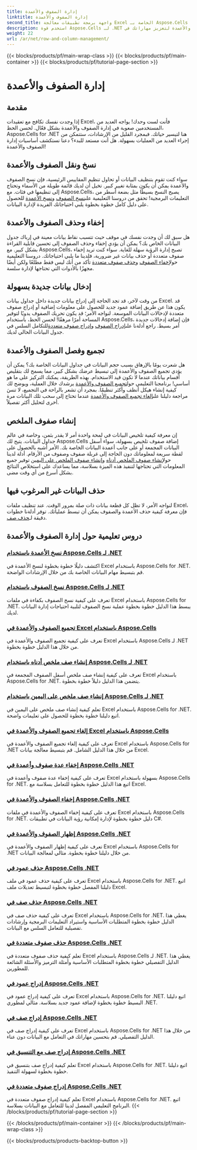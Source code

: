 ```yaml
---
title: إدارة الصفوف والأعمدة
linktitle: إدارة الصفوف والأعمدة
second_title: واجهة برمجة تطبيقات معالجة Excel الخاصة بـ Aspose.Cells .NET
description: استخدم قوة Aspose.Cells لـ .NET من خلال دروسنا التعليمية الشاملة حول إدارة الصفوف والأعمدة لتعزيز مهاراتك في Excel بسهولة.
weight: 22
url: /ar/net/row-and-column-management/
---
```


{{< blocks/products/pf/main-wrap-class >}}
{{< blocks/products/pf/main-container >}}
{{< blocks/products/pf/tutorial-page-section >}}

# إدارة الصفوف والأعمدة

## مقدمة

إذا وجدت نفسك تكافح مع تعقيدات Excel، فأنت لست وحدك! يواجه العديد من المستخدمين صعوبة في إدارة الصفوف والأعمدة بشكل فعّال. لحسن الحظ، Aspose.Cells for .NET هنا لتيسير حياتك. فبمجرد القليل من الإرشادات، ستتمكن من إجراء العديد من العمليات بسهولة. هل أنت مستعد للبدء؟ دعنا نستكشف أساسيات إدارة الصفوف والأعمدة!

## نسخ ونقل الصفوف والأعمدة

 سواء كنت تقوم بتنظيف البيانات أو تحاول تنظيم المقاييس الرئيسية، فإن نسخ الصفوف والأعمدة يمكن أن يكون بمثابة تغيير كبير. تخيل أن لديك قائمة طويلة من الأسماء وتحتاج إلى تنظيمها في فئات. مع Aspose.Cells، يصبح النسخ بسيطًا مثل بضعة أسطر من التعليمات البرمجية! تحقق من دروسنا التعليمية على[نسخ الصفوف](./copying-rows/) و[نسخ الأعمدة](./copying-columns/) للحصول على دليل كامل خطوة بخطوة يلبي احتياجاتك الفريدة لإدارة البيانات.

## إخفاء وحذف الصفوف والأعمدة

 هل سبق لك أن وجدت نفسك في موقف حيث تتسبب نقاط بيانات معينة في إرباك جدول البيانات الخاص بك؟ يمكن أن يؤدي إخفاء وحذف الصفوف إلى تحسين قابلية القراءة بشكل كبير. مع Aspose.Cells، تصبح إدارة الرؤية سهلة للغاية. سواء كنت تريد إخفاء صفوف متعددة أو حذف بيانات غير ضرورية، فلدينا ما يلبي احتياجاتك. دروسنا التعليمية حول[إخفاء الصفوف](./hide-rows-columns-aspose-cells/) و[حذف صفوف متعددة](./delete-multiple-rows-aspose-cells/) تأكد من أنك ليس فقط مطلعًا ولكن أيضًا مجهزًا بالأدوات التي تحتاجها لإدارة سلسة.

## إدخال بيانات جديدة بسهولة

 من وقت لآخر، قد تجد الحاجة إلى إدراج بيانات جديدة داخل جداول بيانات Excel. قد يكون هذا عن طريق إضافة عمود جديد للحصول على معلومات إضافية أو إدراج صفوف متعددة لإدخالات البيانات الموسعة. لنواجه الأمر؛ قد يكون تحريك الصفوف يدويًا لتوفير المساحة أمرًا مرهقًا! لحسن الحظ، باستخدام Aspose.Cells، فإن إضافة إدخالات جديدة أمر بسيط. راجع أدلةنا على[إدراج الصفوف](./insert-row-aspose-cells/) و[إدراج صفوف متعددة](./insert-multiple-rows-aspose-cells/)للتكامل السلس في جدول البيانات الحالي لديك.

## تجميع وفصل الصفوف والأعمدة

 هل شعرت يومًا بالإرهاق بسبب حجم البيانات في جداول البيانات الخاصة بك؟ يمكن أن يؤدي تجميع الصفوف والأعمدة إلى تبسيط عرضك بشكل كبير، مما يسمح لك بتقليص أقسام بياناتك عندما لا تكون قيد الاستخدام. بهذه الطريقة، يمكنك التركيز على ما هو أساسي! برنامجنا التعليمي حول[تجميع الصفوف والأعمدة](./grouping-rows-and-columns/) يرشدك خلال العملية، ويوضح لك كيفية إنشاء هيكل أنظف وأكثر تنظيمًا. بمجرد أن تشعر بالراحة في التجميع، لا تنسَ مراجعة دليلنا على[إلغاء تجميع الصفوف والأعمدة](./ungrouping-rows-and-columns/) عندما تحتاج إلى سحب تلك البيانات مرة أخرى لتحليل أكثر تفصيلاً.

## إنشاء صفوف الملخص

إن معرفة كيفية تلخيص البيانات في لمحة واحدة أمر لا يقدر بثمن، وخاصة في عالم جداول البيانات. يتيح لك Aspose.Cells إضافة صفوف تلخيص بسهولة، سواء أسفل البيانات المجمعة أو على جانب أعمدة البيانات الخاصة بك. الأمر أشبه بالحصول على لقطة سريعة لمعلوماتك دون الحاجة إلى غربلة صفوف وصفوف من الأرقام. أدلة لدينا حول[إنشاء صفوف الملخص أدناه](./summary-row-below/) و[إنشاء صفوف الملخص على اليمين](./summary-row-right/) توفير جميع المعلومات التي تحتاجها لتنفيذ هذه الميزة بسلاسة، مما يساعدك على استخلاص النتائج بشكل أسرع من أي وقت مضى.

## حذف البيانات غير المرغوب فيها

 لنواجه الأمر، لا تظل كل قطعة بيانات ذات صلة بمرور الوقت. عند تنظيف ملفات Excel، فإن معرفة كيفية حذف الأعمدة والصفوف يمكن أن تبسط عملياتك. توفر أدلةنا خطوات دقيقة لـ[حذف صف](./delete-row-aspose-cells/).

## دروس تعليمية حول إدارة الصفوف والأعمدة
### [نسخ الأعمدة باستخدام Aspose.Cells لـ .NET](./copying-columns/)
اكتشف دليلًا خطوة بخطوة لنسخ الأعمدة في Excel باستخدام Aspose.Cells for .NET. قم بتبسيط مهام البيانات الخاصة بك من خلال الإرشادات الواضحة.
### [نسخ الصفوف باستخدام Aspose.Cells لـ .NET](./copying-rows/)
تعرف على كيفية نسخ الصفوف بكفاءة في ملفات Excel باستخدام Aspose.Cells for .NET. يبسط هذا الدليل خطوة بخطوة عملية نسخ الصفوف لتلبية احتياجات إدارة البيانات لديك.
### [تجميع الصفوف والأعمدة في Excel باستخدام Aspose.Cells](./grouping-rows-and-columns/)
تعرف على كيفية تجميع الصفوف والأعمدة في Excel باستخدام Aspose.Cells لـ .NET من خلال هذا الدليل خطوة بخطوة.
### [إنشاء صف ملخص أدناه باستخدام Aspose.Cells لـ .NET](./summary-row-below/)
تعرف على كيفية إنشاء صف ملخص أسفل الصفوف المجمعة في Excel باستخدام Aspose.Cells for .NET. يتضمن هذا الدليل دليلاً خطوة بخطوة.
### [إنشاء صف ملخص على اليمين باستخدام Aspose.Cells لـ .NET](./summary-row-right/)
تعلم كيفية إنشاء صف ملخص على اليمين في Excel باستخدام Aspose.Cells for .NET. اتبع دليلنا خطوة بخطوة للحصول على تعليمات واضحة.
### [إلغاء تجميع الصفوف والأعمدة في Excel باستخدام Aspose.Cells](./ungrouping-rows-and-columns/)
تعرف على كيفية إلغاء تجميع الصفوف والأعمدة في Excel باستخدام Aspose.Cells for .NET من خلال هذا الدليل الشامل. قم بتبسيط معالجة بيانات Excel.
### [إخفاء عدة صفوف وأعمدة في Aspose.Cells .NET](./hide-multiple-rows-columns-aspose-cells/)
تعرف على كيفية إخفاء عدة صفوف وأعمدة في Excel بسهولة باستخدام Aspose.Cells for .NET. اتبع هذا الدليل خطوة بخطوة للتعامل بسلاسة مع Excel.
### [إخفاء الصفوف والأعمدة في Aspose.Cells .NET](./hide-rows-columns-aspose-cells/)
تعرف على كيفية إخفاء الصفوف والأعمدة في ملفات Excel باستخدام Aspose.Cells for .NET. دليل خطوة بخطوة لإدارة إمكانية رؤية البيانات في تطبيقات C#.
### [إظهار الصفوف والأعمدة في Aspose.Cells .NET](./unhide-rows-columns-aspose-cells/)
تعرف على كيفية إظهار الصفوف والأعمدة في Excel باستخدام Aspose.Cells for .NET من خلال دليلنا خطوة بخطوة. مثالي لمعالجة البيانات.
### [حذف عمود في Aspose.Cells .NET](./delete-column-aspose-cells/)
تعرف على كيفية حذف عمود في ملف Excel باستخدام Aspose.Cells for .NET. اتبع دليلنا المفصل خطوة بخطوة لتبسيط تعديلات ملف Excel.
### [حذف صف في Aspose.Cells .NET](./delete-row-aspose-cells/)
تعرف على كيفية حذف صف في Excel باستخدام Aspose.Cells for .NET. يغطي هذا الدليل خطوة بخطوة المتطلبات الأساسية واستيراد التعليمات البرمجية وإرشادات تفصيلية للتعامل السلس مع البيانات.
### [حذف صفوف متعددة في Aspose.Cells .NET](./delete-multiple-rows-aspose-cells/)
تعلم كيفية حذف صفوف متعددة في Excel باستخدام Aspose.Cells لـ .NET. يغطي هذا الدليل التفصيلي خطوة بخطوة المتطلبات الأساسية وأمثلة الترميز والأسئلة الشائعة للمطورين.
### [إدراج عمود في Aspose.Cells .NET](./insert-column-aspose-cells/)
تعرف على كيفية إدراج عمود في Excel باستخدام Aspose.Cells for .NET. اتبع دليلنا البسيط خطوة بخطوة لإضافة عمود جديد بسلاسة. مثالي لمطوري .NET.
### [إدراج صف في Aspose.Cells .NET](./insert-row-aspose-cells/)
تعرف على كيفية إدراج صف في Excel باستخدام Aspose.Cells for .NET من خلال هذا الدليل التفصيلي. قم بتحسين مهاراتك في التعامل مع البيانات دون عناء.
### [إدراج صف مع التنسيق في Aspose.Cells .NET](./insert-row-formatting-aspose-cells/)
تعلم كيفية إدراج صف بتنسيق في Excel باستخدام Aspose.Cells for .NET. اتبع دليلنا خطوة بخطوة لسهولة التنفيذ.
### [إدراج صفوف متعددة في Aspose.Cells .NET](./insert-multiple-rows-aspose-cells/)
تعلم كيفية إدراج صفوف متعددة في Excel باستخدام Aspose.Cells for .NET. اتبع البرنامج التعليمي المفصل لدينا للتعامل مع البيانات بسلاسة.
{{< /blocks/products/pf/tutorial-page-section >}}

{{< /blocks/products/pf/main-container >}}
{{< /blocks/products/pf/main-wrap-class >}}

{{< blocks/products/products-backtop-button >}}
